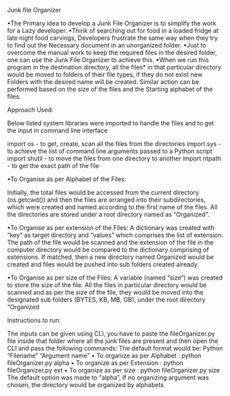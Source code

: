Junk file Organizer

•The Primary idea to develop a Junk File Organizer is to simplify the work for a Lazy developer. 
•Think of searching out for food in a loaded fridge at late night food carvings, Developers frustrate the same way when they try to find out the Necessary document in an unorganized folder.
•Just to overcome the manual work to keep the required files in the desired folder, one can use the Junk File Organizer to achieve this. 
•When we run this program in the destination directory, all the files* in that particular directory would be moved to folders of their file types, if they do not exist new Folders with the desired name will be created. Similar action can be performed based on the size of the files and the Starting alphabet of the files.

Approach Used:

Below listed system libraries were imported to handle the files and to get the input in command line interface

import os - to get, create, scan all the files from the directories
import sys - to achieve the list of command line arguments passed to a Python script
import shutil - to move the files from one directory to another
import ntpath - to get the exact path of the file

•To Organise as per Alphabet of the Files:

Initially, the total files would be accessed from the current directory (os.getcwd())
 and then the files are arranged into their subdirectories, which were created and named according to the first name of the files. All the directories are stored under a root directory named as “Organized”.
 
•To Organise as per extension of the Files:
A dictionary was created with “key” as target directory and “values” which comprises the list of extension. The path of the file would be scanned and the extension of the file in the computer directory would be compared to the dictionary comprising of extensions. If matched, then a new directory named Organized would be created and files would be pushed into sub folders created already.

•To Organise as per size of the Files:
A variable (named “size”) was created to store the size of the file. All the files in particular directory would be scanned and as per the size of the file, they would be moved into the designated sub folders (BYTES, KB, MB, GB), under the root directory “Organized


Instructions to run:

The inputs can be given using CLI, you have to paste the fileOrganizer.py file inside that folder where all the junk files are present and then open the CLI and pass the following commands:
	The default format would be: Python “Filename” “Argument name”
•	To organize as per Alphabet		: 	python fileOrganizer.py alpha
•	To organize as per Extension	: 	python fileOrganizer.py ext
•	To organize as per size		: 	python fileOrganizer.py size
The default option was made to “alpha”, If no organizing argument was chosen, the directory would be organized by alphabets
